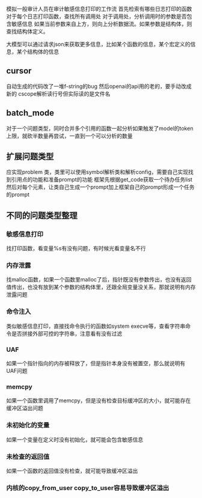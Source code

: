 模拟一般审计人员在审计敏感信息打印的工作流
首先检索有哪些日志打印的函数
对于每个日志打印函数，查找所有调用处
对于调用处，分析调用时的参数是否包含敏感信息
如果当前参数来自上方，则向上分析数据流。如果参数是结构体，则查找结构体定义。

大模型可以通过请求json来获取更多信息，比如某个函数的信息，某个宏定义的信息，某个结构体的信息

## cursor
自动生成的代码改了一堆f-string的bug
然后openai的api用的老的，要手动改成新的
cscope解析读行号但实际读的是文件名

## batch_mode
对于一个问题类型，同时合并多个引用的函数一起分析如果触发了model的token上限，就砍半数量再尝试，一直到一个可以分析的数量

## 扩展问题类型
应实现problem 类，类里可以使用symbol解析类和解析config，需要自己实现找到引用点的功能和准备prompt的功能
框架先根据get_code获取一个待办任务list
然后对每个元素，让类自己生成一个prompt加上框架自己的prompt形成一个任务的prompt


## 不同的问题类型整理

### 敏感信息打印
找打印函数，看变量%s有没有问题，有时候光看变量名不行

### 内存泄露
找malloc函数，如果一个函数里malloc了后，指针既没有参数传出，也没有返回值传出，也没有放到某个参数的结构体里，还跟全局变量没关系，那就说明有内存泄露问题

### 命令注入
类似敏感信息打印，直接找命令执行的函数如system execve等，查看字符串命令是否拼接外部可控的字符串，注意看有没有过滤

### UAF
如果一个指针指向的内存被释放了，但是指针本身没有被置空，那么就说明有UAF问题

### memcpy
如果一个函数里调用了memcpy，但是没有检查目标缓冲区的大小，就可能存在缓冲区溢出问题

### 未初始化的变量
如果一个变量在定义时没有初始化，就可能会包含敏感信息

### 未检查的返回值
如果一个函数的返回值没有检查，就可能导致缓冲区溢出

### 内核的copy_from_user copy_to_user容易导致缓冲区溢出
